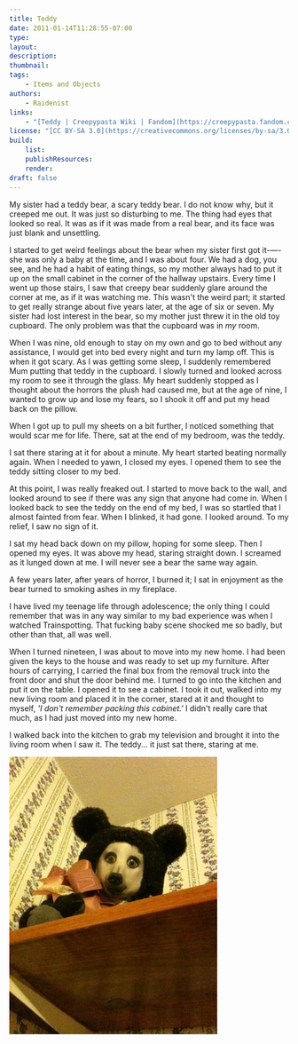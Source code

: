 ```yaml
---
title: Teddy
date: 2011-01-14T11:28:55-07:00
type:
layout:
description:
thumbnail:
tags:
    - Items and Objects
authors:
    - Raidenist
links:
    - "[Teddy | Creepypasta Wiki | Fandom](https://creepypasta.fandom.com/wiki/Teddy)"
license: "[CC BY-SA 3.0](https://creativecommons.org/licenses/by-sa/3.0/legalcode)"
build:
    list:
    publishResources:
    render:
draft: false
---
```


<section>

My sister had a teddy bear, a scary teddy bear. I do not know why, but it creeped me out. It was just so disturbing to me. The thing had eyes that looked so real. It was as if it was made from a real bear, and its face was just blank and unsettling.

I started to get weird feelings about the bear when my sister first got it-—-she was only a baby at the time, and I was about four. We had a dog, you see, and he had a habit of eating things, so my mother always had to put it up on the small cabinet in the corner of the hallway upstairs. Every time I went up those stairs, I saw that creepy bear suddenly glare around the corner at me, as if it was watching me. This wasn't the weird part; it started to get really strange about five years later, at the age of six or seven. My sister had lost interest in the bear, so my mother just threw it in the old toy cupboard. The only problem was that the cupboard was in *my* room.

When I was nine, old enough to stay on my own and go to bed without any assistance, I would get into bed every night and turn my lamp off. This is when it got scary. As I was getting some sleep, I suddenly remembered Mum putting that teddy in the cupboard. I slowly turned and looked across my room to see it through the glass. My heart suddenly stopped as I thought about the horrors the plush had caused me, but at the age of nine, I wanted to grow up and lose my fears, so I shook it off and put my head back on the pillow.

When I got up to pull my sheets on a bit further, I noticed something that would scar me for life. There, sat at the end of my bedroom, was the teddy.

I sat there staring at it for about a minute. My heart started beating normally again. When I needed to yawn, I closed my eyes. I opened them to see the teddy sitting closer to my bed.

At this point, I was really freaked out. I started to move back to the wall, and looked around to see if there was any sign that anyone had come in. When I looked back to see the teddy on the end of my bed, I was so startled that I almost fainted from fear. When I blinked, it had gone. I looked around. To my relief, I saw no sign of it.

I sat my head back down on my pillow, hoping for some sleep. Then I opened my eyes. It was above my head, staring straight down. I screamed as it lunged down at me. I will never see a bear the same way again.

A few years later, after years of horror, I burned it; I sat in enjoyment as the bear turned to smoking ashes in my fireplace.

I have lived my teenage life through adolescence; the only thing I could remember that was in any way similar to my bad experience was when I watched Trainspotting. That fucking baby scene shocked me so badly, but other than that, all was well.

When I turned nineteen, I was about to move into my new home. I had been given the keys to the house and was ready to set up my furniture. After hours of carrying, I carried the final box from the removal truck into the front door and shut the door behind me. I turned to go into the kitchen and put it on the table. I opened it to see a cabinet. I took it out, walked into my new living room and placed it in the corner, stared at it and thought to myself, *'I don't remember packing this cabinet.'* I didn't really care that much, as I had just moved into my new home.

I walked back into the kitchen to grab my television and brought it into the living room when I saw it. The teddy... it just sat there, staring at me.

![Teddy](teddy.jpg)

</section>
